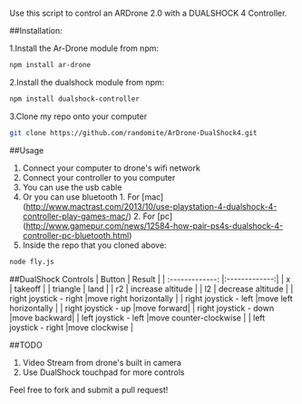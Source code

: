 Use this script to control an ARDrone 2.0 with a DUALSHOCK 4 Controller.

##Installation:

1.Install the Ar-Drone module from npm:
````bash
npm install ar-drone
````

2.Install the dualshock module from npm:
````bash
npm install dualshock-controller
````

3.Clone my repo onto your computer
````bash
git clone https://github.com/randomite/ArDrone-DualShock4.git
````

##Usage
1. Connect your computer to drone's wifi network
2. Connect your controller to you computer
  1. You can use the usb cable
  2. Or you can use bluetooth
    1. For [mac] (http://www.mactrast.com/2013/10/use-playstation-4-dualshock-4-controller-play-games-mac/)
    2. For [pc] (http://www.gamepur.com/news/12584-how-pair-ps4s-dualshock-4-controller-pc-bluetooth.html) 
3. Inside the repo that you cloned above:
````bash
node fly.js
````
##DualShock Controls
| Button        | Result           |
| :-------------: |:-------------:|
| x      | takeoff |
| triangle      | land  |
| r2 | increase altitude       |
| l2 | decrease altitude |
| right joystick - right |move right horizontally |
| right joystick - left |move left horizontally |
| right joystick - up |move forward|
| right joystick - down |move backward|
| left joystick - left |move counter-clockwise |
| left joystick - right |move clockwise |

##TODO
1. Video Stream from drone's built in camera
2. Use DualShock touchpad for more controls

Feel free to fork and submit a pull request!
